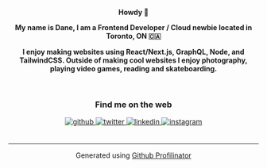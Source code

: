 **<div align="center">Howdy 👋</div>**  
  

**<div align="center">My name is Dane, I am a Frontend Developer / Cloud newbie located in Toronto, ON 🇨🇦</div>**  
  

**<div align="center">I enjoy making websites using React/Next.js, GraphQL, Node, and TailwindCSS. Outside of making cool websites I enjoy photography, playing video games, reading and skateboarding.</div>**
  

<br/>  

<h3 align="center">Find me on the web</h3>
<div align="center">
<a href="https://github.com/Danex2" target="_blank">
<img src=https://img.shields.io/badge/github-%2324292e.svg?&style=for-the-badge&logo=github&logoColor=white alt=github style="margin-bottom: 5px;" />
</a>
<a href="https://twitter.com/hybridearth" target="_blank">
<img src=https://img.shields.io/badge/twitter-%2300acee.svg?&style=for-the-badge&logo=twitter&logoColor=white alt=twitter style="margin-bottom: 5px;" />
</a>
<a href="https://linkedin.com/in/dmiller94" target="_blank">
<img src=https://img.shields.io/badge/linkedin-%231E77B5.svg?&style=for-the-badge&logo=linkedin&logoColor=white alt=linkedin style="margin-bottom: 5px;" />
</a>
<a href="https://instagram.com/dane__m" target="_blank">
<img src=https://img.shields.io/badge/instagram-%23000000.svg?&style=for-the-badge&logo=instagram&logoColor=white alt=instagram style="margin-bottom: 5px;" />
</a>  
</div>  

<br />

----
<div align="center">Generated using <a href="https://profilinator.rishav.dev/" target="_blank">Github Profilinator</a></div>
